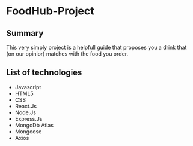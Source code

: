 # FoodHub-Project
## Summary
This very simply project is a helpfull guide that proposes you a drink that (on our opinior) matches with the food you order.

## List of technologies
- Javascript
- HTML5
- CSS
- React.Js
- Node.Js
- Express.Js
- MongoDb Atlas
- Mongoose
- Axios
  
